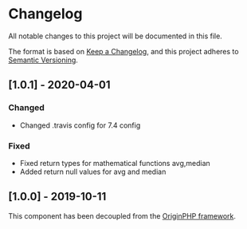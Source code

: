# Changelog

All notable changes to this project will be documented in this file.

The format is based on [Keep a Changelog](https://keepachangelog.com/en/1.0.0/),
and this project adheres to [Semantic Versioning](https://semver.org/spec/v2.0.0.html).

## [1.0.1] - 2020-04-01

### Changed

- Changed .travis config for 7.4 config

### Fixed

- Fixed return types for mathematical functions avg,median
- Added return null values for avg and median

## [1.0.0] - 2019-10-11

This component has been decoupled from the [OriginPHP framework](https://www.originphp.com/).